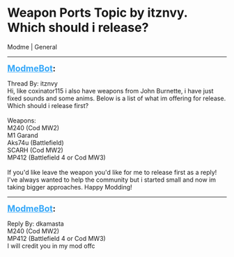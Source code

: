# Weapon Ports Topic by itznvy. Which should i release?
Modme | General

---
<strong style="font-size: 1.4em;"><span style="text-decoration: underline;text-decoration-color: #34a7f9;"><span style="color:#34a7f9;">ModmeBot</span></span>:</strong>

<p>Thread By: itznvy<br />Hi, like coxinator115 i also have weapons from John Burnette, i have just fixed sounds and some anims. Below is a list of what im offering for release. Which should i release first?<br /> <br />Weapons:<br />M240 (Cod MW2)<br />M1 Garand<br />Aks74u (Battlefield)<br />SCARH (Cod MW2)<br />MP412 (Battlefield 4 or Cod MW3)<br /> <br />If you&#39;d like leave the weapon you&#39;d like for me to release first as a reply! I&#39;ve always wanted to help the community but i started small and now im taking bigger approaches. Happy Modding!</p>

---
<strong style="font-size: 1.4em;"><span style="text-decoration: underline;text-decoration-color: #34a7f9;"><span style="color:#34a7f9;">ModmeBot</span></span>:</strong>

<p>Reply By: dkamasta<br />M240 (Cod MW2)<br />MP412 (Battlefield 4 or Cod MW3)<br />I will credit you in my mod offc</p>
